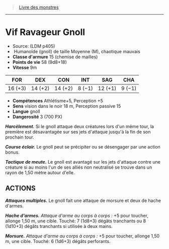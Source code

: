 ﻿> [Livre des monstres](tome_of_beasts.md)

---

# Vif Ravageur Gnoll

- Source: (LDM p405)
-  Humanoïde (gnoll) de taille Moyenne (M), chaotique mauvais
- **Classe d'armure** 15 (chemise de mailles)
- **Points de vie** 58 (9d8+18)
- **Vitesse** 9m

|FOR|DEX|CON|INT|SAG|CHA|
|---|---|---|---|---|---|
|16 (+3)|14 (+2)|14 (+2)|8 (−1)|12 (+1)|9 (−1)|

- **Compétences** Athlétisme+5, Perception +5
- **Sens** vision dans le noir 18 m, Perception passive 15
- **Langue** gnoll
- **Dangerosité** 3 (700 PX)

**_Harcèlement._** Si le gnoll attaque deux créatures lors d'un même tour, la première est désavantagée sur ses jets d'attaque jusqu'à la fin de son prochain tour.

**_Course éclair._** Le gnoll peut se précipiter ou se désengager par une action bonus.

**_Tactique de meute._** Le gnoll est avantagé sur les jets d'attaque contre une créature si au moins l'un de ses alliés non neutralisé se trouve dans un rayon de 1,50 mètre autour d'elle.

## ACTIONS

**_Attaques multiples._** Le gnoll fait une attaque de morsure et deux de hache d'armes.

**_Hache d'armes._** _Attaque d'arme au corps à corps :_ +5 pour toucher, allonge 1,50 m, une cible. Touché: 7 (1d8+3) dégâts tranchants ou 8 (1d10+3) dégâts tranchants si utilisée à deux mains.

**_Morsure._** _Attaque d'arme au corps à corps :_ +5 pour toucher, allonge 1,50 m, une cible. Touché: 6 (1d6+3) dégâts perforants.


